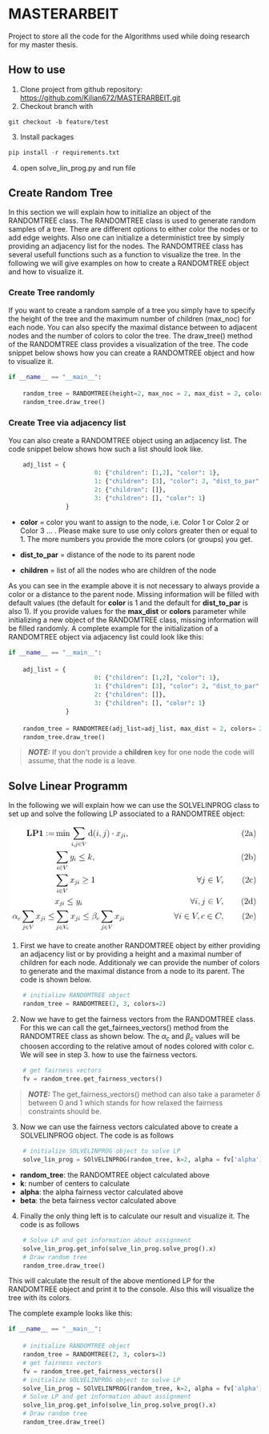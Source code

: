 # MASTERARBEIT
Project to store all the code for the Algorithms used while doing research for my master thesis. 

## How to use
1. Clone project from github repository: https://github.com/Kilian672/MASTERARBEIT.git
2. Checkout branch with 
```
git checkout -b feature/test 
```
3. Install packages 
```python
pip install -r requirements.txt
```
4. open solve_lin_prog.py and run file
## Create Random Tree
In this section we will explain how to initialize an object of  the RANDOMTREE class. The RANDOMTREE class is used to generate random samples of a tree. There are different options to either color the nodes or to add edge weights. Also one can initialize a deterministict tree by simply providing an adjacency list for the nodes. The RANDOMTREE class has several usefull functions such as a function to visualize the tree. In the following we will give examples on how to create a RANDOMTREE object and how to visualize it. 

### Create Tree randomly
If you want to create a random sample of a tree you simply have to specify the height of the tree and the maximum number of children (max_noc) for each node. You can also specify the maximal distance between to adjacent nodes and the number of colors to color the tree. The draw_tree() method of the RANDOMTREE class provides a visualization of the tree. The code snippet below shows how you can create a RANDOMTREE object and how to visualize it. 

```python
if __name__ == "__main__": 

    random_tree = RANDOMTREE(height=2, max_noc = 2, max_dist = 2, colors= 2)
    random_tree.draw_tree()

```

### Create Tree via adjacency list
You can also create a RANDOMTREE object using an adjacency list. The code snippet below shows how such a list should look like. 

```python
    adj_list = { 
                        0: {"children": [1,2], "color": 1}, 
                        1: {"children": [3], "color": 2, "dist_to_par": 2}, 
                        2: {"children": []}, 
                        3: {"children": [], "color": 1}
                }
```
* **color** = color you want to assign to the node, i.e. Color 1 or Color 2 or Color 3 ... . Please make sure to use only colors greater then or equal to 1. The more numbers you provide the more colors (or groups) you get.
* **dist_to_par** = distance of the node to its parent node

* **children** = list of all the nodes who are children of the node
 
As you can see in the example above it is not necessary to always provide a color or a distance to the parent node. Missing information will be filled with default values (the default for **color** is 1 and the default for **dist_to_par** is also 1). If you provide values for the **max_dist** or **colors** parameter while initializing a new object of the RANDOMTREE class, missing information will be filled randomly. 
A complete example for the initialization of a RANDOMTREE object via adjacency list could look like this: 
```python
if __name__ == "__main__": 

    adj_list = { 
                        0: {"children": [1,2], "color": 1}, 
                        1: {"children": [3], "color": 2, "dist_to_par": 2}, 
                        2: {"children": []}, 
                        3: {"children": [], "color": 1}
                }

    random_tree = RANDOMTREE(adj_list=adj_list, max_dist = 2, colors= 2)
    random_tree.draw_tree()
``` 
> **_NOTE:_**  If you don't provide a **children** key for one node the code will assume, that the node is a leave.


## Solve Linear Programm
In the following we will explain how we can use the SOLVELINPROG class to set up and solve the following LP associated to a RANDOMTREE object: 

![LP1](/img/LP1.jpg "Optionaler Titel")


1. First we have to create another RANDOMTREE object by either providing an adjacency list or by providing a height and a maximal number of children for each node. Additionaly we can provide the number of colors to generate and the maximal distance from a node to its parent. The code is shown below.
```python
    # initialize RANDOMTREE object 
    random_tree = RANDOMTREE(2, 3, colors=2)
```
2. Now we have to get the fairness vectors from the RANDOMTREE class. For this we can call the get_fairnees_vectors() method from the RANDOMTREE class as shown below. The $\alpha_c$ and $\beta_c$ values will be choosen according to the relative amout of nodes colored with color c. We will see in step 3. how to use the fairness vectors.
```python
    # get fairness vectors
    fv = random_tree.get_fairness_vectors()
```
> **_NOTE:_**  The get_fairness_vectors() method can also take a parameter $\delta$ between 0 and 1 which stands for how relaxed the fairness constraints should be. 

3. Now we can use the fairness vectors calculated above to create a SOLVELINPROG object. The code is as follows
```python
    # initialize SOLVELINPROG object to solve LP
    solve_lin_prog = SOlVELINPROG(random_tree, k=2, alpha = fv['alpha'], beta = fv['beta'])
```
* **random_tree**: the RANDOMTREE object calculated above
* **k**: number of centers to calculate
* **alpha**: the alpha fairness vector calculated above
* **beta**: the beta fairness vector calculated above

4. Finally the only thing left is to calculate our result and visualize it. 
The code is as follows
```python
    # Solve LP and get information about assignment
    solve_lin_prog.get_info(solve_lin_prog.solve_prog().x)
    # Draw random tree
    random_tree.draw_tree()
```
This will calculate the result of the above mentioned LP for the RANDOMTREE object and print it to the console. Also this will visualize the tree with its colors. 

The complete example looks like this: 
```python
if __name__ == "__main__":
    
    # initialize RANDOMTREE object 
    random_tree = RANDOMTREE(2, 3, colors=2)
    # get fairness vectors
    fv = random_tree.get_fairness_vectors()
    # initialize SOLVELINPROG object to solve LP
    solve_lin_prog = SOlVELINPROG(random_tree, k=2, alpha = fv['alpha'], beta = fv['beta'])
    # Solve LP and get information about assignment
    solve_lin_prog.get_info(solve_lin_prog.solve_prog().x)
    # Draw random tree
    random_tree.draw_tree()

```